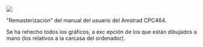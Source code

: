 ![](/png/portada.jpg)

"Remasterización" del manual del usuario del Amstrad CPC464.

Se ha rehecho todos los gráficos, a exc epción de los que están dibujados a mano (los relativos a la carcasa del ordenador).

